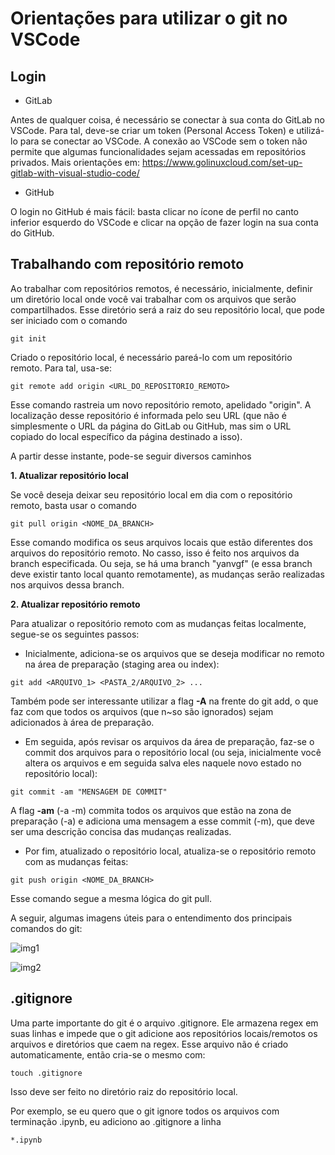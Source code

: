# Orientações para utilizar o git no VSCode

## Login

- GitLab

Antes de qualquer coisa, é necessário se conectar à sua conta do GitLab no VSCode. Para tal, deve-se criar um token (Personal Access Token) e utilizá-lo para se conectar ao VSCode. A conexão ao VSCode sem o token não permite que algumas funcionalidades sejam acessadas em repositórios privados. Mais orientações em: https://www.golinuxcloud.com/set-up-gitlab-with-visual-studio-code/

- GitHub

O login no GitHub é mais fácil: basta clicar no ícone de perfil no canto inferior esquerdo do VSCode e clicar na opção de fazer login na sua conta do GitHub.

## Trabalhando com repositório remoto

Ao trabalhar com repositórios remotos, é necessário, inicialmente, definir um diretório local onde você vai trabalhar com os arquivos que serão compartilhados. Esse diretório será a raiz do seu repositório local, que pode ser iniciado com o comando
```
git init
```

Criado o repositório local, é necessário pareá-lo com um repositório remoto. Para tal, usa-se:
```
git remote add origin <URL_DO_REPOSITORIO_REMOTO>
```
Esse comando rastreia um novo repositório remoto, apelidado "origin". A localização desse repositório é informada pelo seu URL (que não é simplesmente o URL da página do GitLab ou GitHub, mas sim o URL copiado do local específico da página destinado a isso).

A partir desse instante, pode-se seguir diversos caminhos

**1. Atualizar repositório local**

Se você deseja deixar seu repositório local em dia com o repositório remoto, basta usar o comando
```
git pull origin <NOME_DA_BRANCH>
```
Esse comando modifica os seus arquivos locais que estão diferentes dos arquivos do repositório remoto. No casso, isso é feito nos arquivos da branch especificada. Ou seja, se há uma branch "yanvgf" (e essa branch deve existir tanto local quanto remotamente), as mudanças serão realizadas nos arquivos dessa branch.

**2. Atualizar repositório remoto**

Para atualizar o repositório remoto com as mudanças feitas localmente, segue-se os seguintes passos:

- Inicialmente, adiciona-se os arquivos que se deseja modificar no remoto na área de preparação (staging area ou index):
```
git add <ARQUIVO_1> <PASTA_2/ARQUIVO_2> ...
```
Também pode ser interessante utilizar a flag **-A** na frente do git add, o que faz com que todos os arquivos (que n~so são ignorados) sejam adicionados à área de preparação.

- Em seguida, após revisar os arquivos da área de preparação, faz-se o commit dos arquivos para o repositório local (ou seja, inicialmente você altera os arquivos e em seguida salva eles naquele novo estado no repositório local):
```
git commit -am "MENSAGEM DE COMMIT"
```
A flag **-am** (-a -m) commita todos os arquivos que estão na zona de preparação (-a) e adiciona uma mensagem a esse commit (-m), que deve ser uma descrição concisa das mudanças realizadas.

- Por fim, atualizado o repositório local, atualiza-se o repositório remoto com as mudanças feitas:
```
git push origin <NOME_DA_BRANCH>
```
Esse comando segue a mesma lógica do git pull.

A seguir, algumas imagens úteis para o entendimento dos principais comandos do git:

![img1](../Imagens/git-data-transport.png)

![img2](../Imagens/git-visual.png)

## .gitignore

Uma parte importante do git é o arquivo .gitignore. Ele armazena regex em suas linhas e impede que o git adicione aos repositórios locais/remotos os arquivos e diretórios que caem na regex. Esse arquivo não é criado automaticamente, então cria-se o mesmo com:
```
touch .gitignore
```
Isso deve ser feito no diretório raiz do repositório local.

Por exemplo, se eu quero que o git ignore todos os arquivos com terminação .ipynb, eu adiciono ao .gitignore a linha 
```
*.ipynb
```